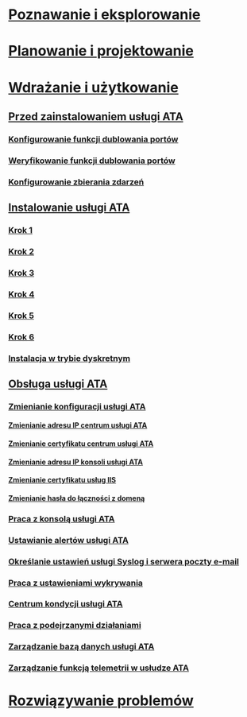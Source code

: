 # [Poznawanie i eksplorowanie](/advanced-threat-analytics/understand-explore/what-is-ata)
# [Planowanie i projektowanie](/advanced-threat-analytics/plan-design/ata-capacity-planning)
# [Wdrażanie i użytkowanie](install-ata.md)
## [Przed zainstalowaniem usługi ATA](preinstall-ata.md)
### [Konfigurowanie funkcji dublowania portów](configure-port-mirroring.md)
### [Weryfikowanie funkcji dublowania portów](validate-port-mirroring.md)
### [Konfigurowanie zbierania zdarzeń](configure-event-collection.md)
## [Instalowanie usługi ATA](install-ata.md)
### [Krok 1](install-ata-step1.md)
### [Krok 2](install-ata-step2.md)
### [Krok 3](install-ata-step3.md)
### [Krok 4](install-ata-step4.md)
### [Krok 5](install-ata-step5.md)
### [Krok 6](install-ata-step6.md)
### [Instalacja w trybie dyskretnym](ata-silent-installation.md)
## [Obsługa usługi ATA](operate-ata.md)
### [Zmienianie konfiguracji usługi ATA](modifying-ata-configuration.md)
#### [Zmienianie adresu IP centrum usługi ATA](modifying-ata-config-centerip.md)
#### [Zmienianie certyfikatu centrum usługi ATA](modifying-ata-config-centercert.md)
#### [Zmienianie adresu IP konsoli usługi ATA](modifying-ata-config-consoleip.md)
#### [Zmienianie certyfikatu usług IIS](modifying-ata-config-iiscert.md)
#### [Zmienianie hasła do łączności z domeną](modifying-ata-config-dcpassword.md)
### [Praca z konsolą usługi ATA](working-with-ata-console.md)
### [Ustawianie alertów usługi ATA](setting-ata-alerts.md)
### [Określanie ustawień usługi Syslog i serwera poczty e-mail](setting-syslog-email-server-settings.md)
### [Praca z ustawieniami wykrywania](working-with-detection-settings.md)
### [Centrum kondycji usługi ATA](ata-health-center.md)
### [Praca z podejrzanymi działaniami](working-with-suspicious-activities.md)
### [Zarządzanie bazą danych usługi ATA](ata-database-management.md)
### [Zarządzanie funkcją telemetrii w usłudze ATA](manage-telemetry-settings.md)
# [Rozwiązywanie problemów](/advanced-threat-analytics/troubleshoot/troubleshooting-ata-using-logs)


<!--HONumber=Jun16_HO3-->


